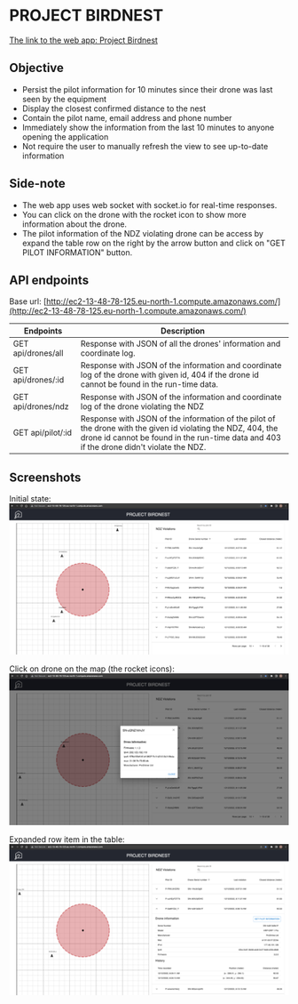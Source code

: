 <h1> PROJECT BIRDNEST </h1>

[The link to the web app: Project Birdnest](http://ec2-13-48-78-125.eu-north-1.compute.amazonaws.com/)

<h2>Objective</h2>

- Persist the pilot information for 10 minutes since their drone was last seen by the equipment
- Display the closest confirmed distance to the nest
- Contain the pilot name, email address and phone number
- Immediately show the information from the last 10 minutes to anyone opening the application
- Not require the user to manually refresh the view to see up-to-date information

<h2>Side-note</h2>

- The web app uses web socket with socket.io for real-time responses.
- You can click on the drone with the rocket icon to show more information about the drone.
- The pilot information of the NDZ violating drone can be access by expand the table row on the right by the arrow button and click on "GET PILOT INFORMATION" button.

<h2>API endpoints</h2>

Base url: [http://ec2-13-48-78-125.eu-north-1.compute.amazonaws.com/](http://ec2-13-48-78-125.eu-north-1.compute.amazonaws.com/)

| Endpoints      | Description |
| -------------- | ----------- |
| GET api/drones/all | Response with JSON of all the drones' information and coordinate log.|
| GET api/drones/:id  | Response with JSON of the information and coordinate log of the drone with given id, 404 if the drone id cannot be found in the run-time data.|
| GET api/drones/ndz  | Response with JSON of the information and coordinate log of the drone violating the NDZ|
| GET api/pilot/:id  | Response with JSON of the information of the pilot of the drone with the given id violating the NDZ, 404, the drone id cannot be found in the run-time data and 403 if the drone didn't violate the NDZ. |



<h2>Screenshots</h2>

Initial state:
![Initial state](./Screenshots/screenshot1.png)

Click on drone on the map (the rocket icons):
![Drone info](./Screenshots/screenshot2.png)

Expanded row item in the table:
![Expand row](./Screenshots/screenshot3.png)

